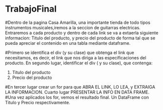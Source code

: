 # TrabajoFinal
#Dentro de la pagina Casa Amarilla, una importante tienda de todo tipos instrumentos musicales,iremos a la seccion de guitarras electricas.
Entraremos a cada producto y dentro de cada link se va a extaerla siguiente informacion:
Titulo del producto, y precio del producto de forma tal que se pueda apreciar el contenido en una tabla mediante dataframe.

#Primero se identifica el div (y su clase) que obtenga el link que necesitamos, es decir,
el link que nos diriga a las especificaciones del producto.
En segundo lugar, identificar el div ( y su clase), que contenga:
1) Titulo del producto
2) Precio del producto

#En tercer lugar crear un for para que ABRA EL LINK, LO LEA, y EXTRAIGA LA INFORMACION.
Cuarto lugar PRESENTAR LA INFO EN DATA FRAME.
#Una vez aplicados los for, vemos el resultado final. Un DataFrame con Titulo y Precio respectivamente.
